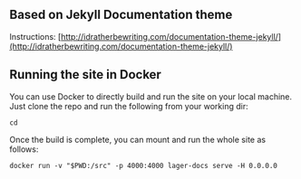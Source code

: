 ## Based on Jekyll Documentation theme

Instructions: [http://idratherbewriting.com/documentation-theme-jekyll/](http://idratherbewriting.com/documentation-theme-jekyll/)

## Running the site in Docker

You can use Docker to directly build and run the site on your local machine. Just clone the repo and run the following from your working dir:

```
cd
```

Once the build is complete, you can mount and run the whole site as follows:

```
docker run -v "$PWD:/src" -p 4000:4000 lager-docs serve -H 0.0.0.0
```
